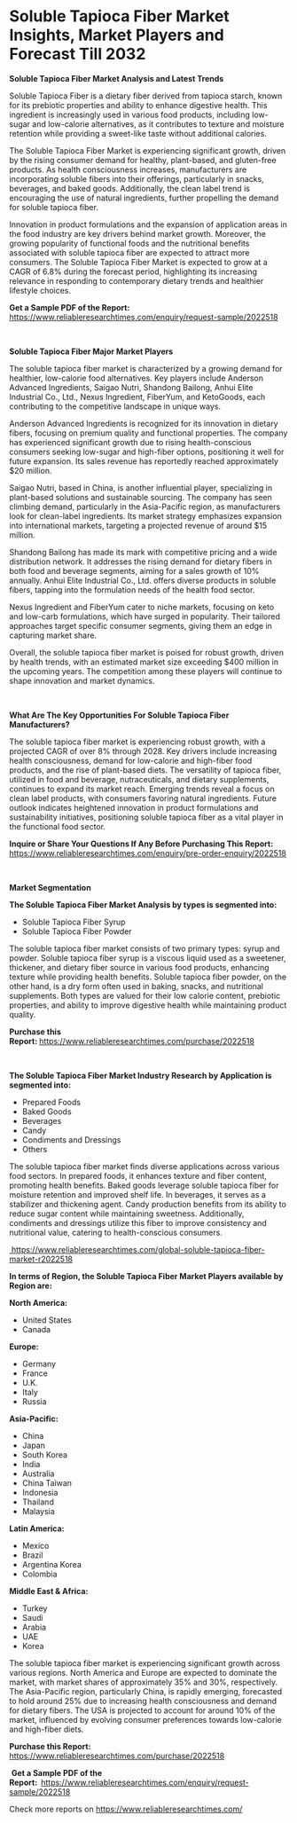 <p><h1>Soluble Tapioca Fiber Market Insights, Market Players and Forecast Till 2032</h1></p><p><strong>Soluble Tapioca Fiber Market Analysis and Latest Trends</strong></p>
<p><p>Soluble Tapioca Fiber is a dietary fiber derived from tapioca starch, known for its prebiotic properties and ability to enhance digestive health. This ingredient is increasingly used in various food products, including low-sugar and low-calorie alternatives, as it contributes to texture and moisture retention while providing a sweet-like taste without additional calories.</p><p>The Soluble Tapioca Fiber Market is experiencing significant growth, driven by the rising consumer demand for healthy, plant-based, and gluten-free products. As health consciousness increases, manufacturers are incorporating soluble fibers into their offerings, particularly in snacks, beverages, and baked goods. Additionally, the clean label trend is encouraging the use of natural ingredients, further propelling the demand for soluble tapioca fiber.</p><p>Innovation in product formulations and the expansion of application areas in the food industry are key drivers behind market growth. Moreover, the growing popularity of functional foods and the nutritional benefits associated with soluble tapioca fiber are expected to attract more consumers. The Soluble Tapioca Fiber Market is expected to grow at a CAGR of 6.8% during the forecast period, highlighting its increasing relevance in responding to contemporary dietary trends and healthier lifestyle choices.</p></p>
<p><strong>Get a Sample PDF of the Report:&nbsp;</strong> <a href="https://www.reliableresearchtimes.com/enquiry/request-sample/2022518?utm_campaign=2393&utm_medium=2&utm_source=Github&utm_content=ia&utm_term=15022025&utm_id=soluble-tapioca-fiber">https://www.reliableresearchtimes.com/enquiry/request-sample/2022518</a></p>
<p>&nbsp;</p>
<p><strong>Soluble Tapioca Fiber Major Market Players</strong></p>
<p><p>The soluble tapioca fiber market is characterized by a growing demand for healthier, low-calorie food alternatives. Key players include Anderson Advanced Ingredients, Saigao Nutri, Shandong Bailong, Anhui Elite Industrial Co., Ltd., Nexus Ingredient, FiberYum, and KetoGoods, each contributing to the competitive landscape in unique ways.</p><p>Anderson Advanced Ingredients is recognized for its innovation in dietary fibers, focusing on premium quality and functional properties. The company has experienced significant growth due to rising health-conscious consumers seeking low-sugar and high-fiber options, positioning it well for future expansion. Its sales revenue has reportedly reached approximately $20 million.</p><p>Saigao Nutri, based in China, is another influential player, specializing in plant-based solutions and sustainable sourcing. The company has seen climbing demand, particularly in the Asia-Pacific region, as manufacturers look for clean-label ingredients. Its market strategy emphasizes expansion into international markets, targeting a projected revenue of around $15 million.</p><p>Shandong Bailong has made its mark with competitive pricing and a wide distribution network. It addresses the rising demand for dietary fibers in both food and beverage segments, aiming for a sales growth of 10% annually. Anhui Elite Industrial Co., Ltd. offers diverse products in soluble fibers, tapping into the formulation needs of the health food sector.</p><p>Nexus Ingredient and FiberYum cater to niche markets, focusing on keto and low-carb formulations, which have surged in popularity. Their tailored approaches target specific consumer segments, giving them an edge in capturing market share.</p><p>Overall, the soluble tapioca fiber market is poised for robust growth, driven by health trends, with an estimated market size exceeding $400 million in the upcoming years. The competition among these players will continue to shape innovation and market dynamics.</p></p>
<p>&nbsp;</p>
<p><strong>What Are The Key Opportunities For Soluble Tapioca Fiber Manufacturers?</strong></p>
<p><p>The soluble tapioca fiber market is experiencing robust growth, with a projected CAGR of over 8% through 2028. Key drivers include increasing health consciousness, demand for low-calorie and high-fiber food products, and the rise of plant-based diets. The versatility of tapioca fiber, utilized in food and beverage, nutraceuticals, and dietary supplements, continues to expand its market reach. Emerging trends reveal a focus on clean label products, with consumers favoring natural ingredients. Future outlook indicates heightened innovation in product formulations and sustainability initiatives, positioning soluble tapioca fiber as a vital player in the functional food sector.</p></p>
<p><strong>Inquire or Share Your Questions If Any Before Purchasing This Report:</strong> <a href="https://www.reliableresearchtimes.com/enquiry/pre-order-enquiry/2022518?utm_campaign=2393&utm_medium=2&utm_source=Github&utm_content=ia&utm_term=15022025&utm_id=soluble-tapioca-fiber">https://www.reliableresearchtimes.com/enquiry/pre-order-enquiry/2022518</a></p>
<p>&nbsp;</p>
<p><strong>Market Segmentation</strong></p>
<p><strong>The Soluble Tapioca Fiber Market Analysis by types is segmented into:</strong></p>
<p><ul><li>Soluble Tapioca Fiber Syrup</li><li>Soluble Tapioca Fiber Powder</li></ul></p>
<p><p>The soluble tapioca fiber market consists of two primary types: syrup and powder. Soluble tapioca fiber syrup is a viscous liquid used as a sweetener, thickener, and dietary fiber source in various food products, enhancing texture while providing health benefits. Soluble tapioca fiber powder, on the other hand, is a dry form often used in baking, snacks, and nutritional supplements. Both types are valued for their low calorie content, prebiotic properties, and ability to improve digestive health while maintaining product quality.</p></p>
<p><strong>Purchase this Report:&nbsp;</strong><a href="https://www.reliableresearchtimes.com/purchase/2022518?utm_campaign=2393&utm_medium=2&utm_source=Github&utm_content=ia&utm_term=15022025&utm_id=soluble-tapioca-fiber">https://www.reliableresearchtimes.com/purchase/2022518</a></p>
<p>&nbsp;</p>
<p><strong>The Soluble Tapioca Fiber Market Industry Research by Application is segmented into:</strong></p>
<p><ul><li>Prepared Foods</li><li>Baked Goods</li><li>Beverages</li><li>Candy</li><li>Condiments and Dressings</li><li>Others</li></ul></p>
<p><p>The soluble tapioca fiber market finds diverse applications across various food sectors. In prepared foods, it enhances texture and fiber content, promoting health benefits. Baked goods leverage soluble tapioca fiber for moisture retention and improved shelf life. In beverages, it serves as a stabilizer and thickening agent. Candy production benefits from its ability to reduce sugar content while maintaining sweetness. Additionally, condiments and dressings utilize this fiber to improve consistency and nutritional value, catering to health-conscious consumers.</p></p>
<p><a href="https://www.reliableresearchtimes.com/global-soluble-tapioca-fiber-market-r2022518?utm_campaign=2393&utm_medium=2&utm_source=Github&utm_content=ia&utm_term=15022025&utm_id=soluble-tapioca-fiber">&nbsp;https://www.reliableresearchtimes.com/global-soluble-tapioca-fiber-market-r2022518</a></p>
<p><strong>In terms of Region, the Soluble Tapioca Fiber Market Players available by Region are:</strong></p>
<p>
    <p> <strong> North America: </strong>
        <ul>
            <li>United States</li>
            <li>Canada</li>
        </ul>
        </p> 
    <p> <strong> Europe: </strong>
        <ul>
            <li>Germany</li>
            <li>France</li>
            <li>U.K.</li>
            <li>Italy</li>
            <li>Russia</li>
        </ul>
        </p> 
    <p> <strong> Asia-Pacific: </strong>
        <ul>
            <li>China</li>
            <li>Japan</li>
            <li>South Korea</li>
            <li>India</li>
            <li>Australia</li>
            <li>China Taiwan</li>
            <li>Indonesia</li>
            <li>Thailand</li>
            <li>Malaysia</li>
        </ul>
        </p> 
    <p> <strong> Latin America: </strong>
        <ul>
            <li>Mexico</li>
            <li>Brazil</li>
            <li>Argentina Korea</li>
            <li>Colombia</li>
        </ul>
        </p> 
    <p> <strong> Middle East & Africa: </strong>
        <ul>
            <li>Turkey</li>
            <li>Saudi</li>
            <li>Arabia</li>
            <li>UAE</li>
            <li>Korea</li>
        </ul>
    </p>
    </p>
<p><p>The soluble tapioca fiber market is experiencing significant growth across various regions. North America and Europe are expected to dominate the market, with market shares of approximately 35% and 30%, respectively. The Asia-Pacific region, particularly China, is rapidly emerging, forecasted to hold around 25% due to increasing health consciousness and demand for dietary fibers. The USA is projected to account for around 10% of the market, influenced by evolving consumer preferences towards low-calorie and high-fiber diets.</p></p>
<p><strong>Purchase this Report: </strong><a href="https://www.reliableresearchtimes.com/purchase/2022518?utm_campaign=2393&utm_medium=2&utm_source=Github&utm_content=ia&utm_term=15022025&utm_id=soluble-tapioca-fiber">https://www.reliableresearchtimes.com/purchase/2022518</a></p>
<p>&nbsp;<strong>Get a Sample PDF of the Report:&nbsp;&nbsp;</strong><a href="https://www.reliableresearchtimes.com/enquiry/request-sample/2022518?utm_campaign=2393&utm_medium=2&utm_source=Github&utm_content=ia&utm_term=15022025&utm_id=soluble-tapioca-fiber">https://www.reliableresearchtimes.com/enquiry/request-sample/2022518</a></p>
<p><strong></strong></p>
<p>Check more reports on <a href="https://www.reliableresearchtimes.com/?utm_campaign=2393&utm_medium=2&utm_source=Github&utm_content=ia&utm_term=15022025&utm_id=soluble-tapioca-fiber">https://www.reliableresearchtimes.com/</a></p>